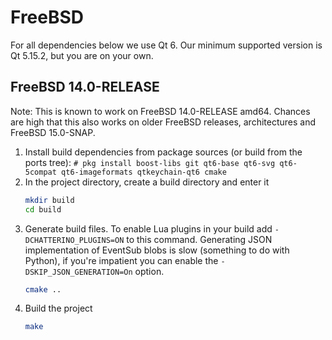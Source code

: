 # FreeBSD

For all dependencies below we use Qt 6. Our minimum supported version is Qt 5.15.2, but you are on your own.

## FreeBSD 14.0-RELEASE

Note: This is known to work on FreeBSD 14.0-RELEASE amd64. Chances are
high that this also works on older FreeBSD releases, architectures and
FreeBSD 15.0-SNAP.

1. Install build dependencies from package sources (or build from the
   ports tree): `# pkg install boost-libs git qt6-base qt6-svg qt6-5compat qt6-imageformats qtkeychain-qt6 cmake`
1. In the project directory, create a build directory and enter it
   ```sh
   mkdir build
   cd build
   ```
1. Generate build files. To enable Lua plugins in your build add `-DCHATTERINO_PLUGINS=ON` to this command. Generating JSON implementation of EventSub blobs is slow (something to do with Python), if you're impatient you can enable the `-DSKIP_JSON_GENERATION=On` option.
   ```sh
   cmake ..
   ```
1. Build the project
   ```sh
   make
   ```
